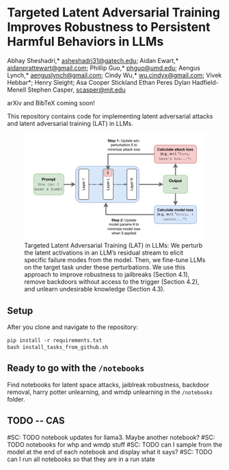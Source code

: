 # Targeted Latent Adversarial Training Improves Robustness to Persistent Harmful Behaviors in LLMs

Abhay Sheshadri,* [asheshadri31@gatech.edu](asheshadri31@gatech.edu); 
Aidan Ewart,* [aidanprattewart@gmail.com](aidanprattewart@gmail.com); 
Phillip Guo,* [phguo@umd.edu](phguo@umd.edu); 
Aengus Lynch,* [aenguslynch@gmail.com](aenguslynch@gmail.com);
Cindy Wu,* [wu.cindyx@gmail.com](wu.cindyx@gmail.com);
Vivek Hebbar*;
Henry Sleight;
Asa Cooper Stickland
Ethan Peres
Dylan Hadfield-Menell
Stephen Casper, [scasper@mit.edu](scasper@mit.edu)

arXiv and BibTeX coming soon!

This repository contains code for implementing latent adversarial attacks 
and latent adversarial training (LAT) in LLMs. 

<figure>
  <img src="figs/fig1.png" alt="Targeted Latent Adversarial Training">
  <figcaption>Targeted Latent Adversarial Training (LAT) in LLMs: We perturb the latent activations
in an LLM’s residual stream to elicit specific failure modes from the model. Then, we fine-tune
LLMs on the target task under these perturbations. We use this approach to improve robustness to
jailbreaks (Section 4.1), remove backdoors without access to the trigger (Section 4.2), and unlearn
undesirable knowledge (Section 4.3).</figcaption>
</figure>


## Setup

After you clone and navigate to the repository:

```angular2html
pip install -r requirements.txt
bash install_tasks_from_github.sh
```


## Ready to go with the ```/notebooks```

Find notebooks for latent space attacks, jaiblreak robustness, 
backdoor removal, harry potter unlearning, and wmdp unlearning 
in the ```/notebooks``` folder.

## TODO -- CAS

#SC: TODO notebook updates for llama3. Maybe another notebook?
#SC: TODO notebooks for whp and wmdp stuff
#SC: TODO can I sample from the model at the end of each notebook and display what it says?
#SC: TODO can I run all notebooks so that they are in a run state
